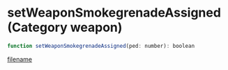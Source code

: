 # setWeaponSmokegrenadeAssigned (Category weapon)

```js
function setWeaponSmokegrenadeAssigned(ped: number): boolean
```

[filename](setWeaponSmokegrenadeAssigned_m.md ':include')